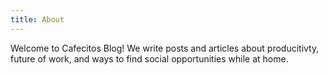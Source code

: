 ```yaml
---
title: About
---
```


Welcome to Cafecitos Blog! We write posts and articles about producitivty, future of work, and ways to find social opportunities while at home.